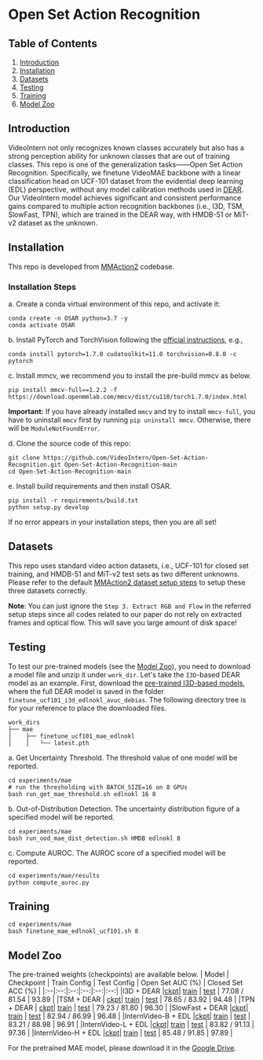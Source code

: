 # Open Set Action Recognition

## Table of Contents
1. [Introduction](#introduction)
1. [Installation](#installation)
1. [Datasets](#datasets)
1. [Testing](#testing)
1. [Training](#training)
1. [Model Zoo](#model-zoo)


## Introduction
VideoIntern not only recognizes known classes accurately but also has a strong perception ability for unknown classes that are out of training classes. This repo is one of the generalization tasks——Open Set Action Recognition. Specifically, we finetune VideoMAE backbone with a linear classification head on UCF-101 dataset from the evidential deep learning (EDL) perspective, without any model calibration methods used in [DEAR](https://github.com/Cogito2012/DEAR). Our VideoIntern model achieves significant and consistent performance gains compared to multiple action recognition backbones (i.e., I3D, TSM, SlowFast, TPN), which are trained in the DEAR way, with HMDB-51 or MiT-v2 dataset as the unknown.    

## Installation
This repo is developed from [MMAction2](https://github.com/open-mmlab/mmaction2) codebase.

### Installation Steps
a. Create a conda virtual environment of this repo, and activate it:

```shell
conda create -n OSAR python=3.7 -y
conda activate OSAR
```

b. Install PyTorch and TorchVision following the [official instructions](https://pytorch.org/), e.g.,

```shell
conda install pytorch=1.7.0 cudatoolkit=11.0 torchvision=0.8.0 -c pytorch
```
c. Install mmcv, we recommend you to install the pre-build mmcv as below.

```shell
pip install mmcv-full==1.2.2 -f https://download.openmmlab.com/mmcv/dist/cu110/torch1.7.0/index.html
```
**Important:** If you have already installed `mmcv` and try to install `mmcv-full`, you have to uninstall `mmcv` first by running `pip uninstall mmcv`. Otherwise, there will be `ModuleNotFoundError`.

d. Clone the source code of this repo:

```shell
git clone https://github.com/VideoIntern/Open-Set-Action-Recognition.git Open-Set-Action-Recognition-main
cd Open-Set-Action-Recognition-main
```
e. Install build requirements and then install OSAR.

```shell
pip install -r requirements/build.txt
python setup.py develop
```

If no error appears in your installation steps, then you are all set!

## Datasets

This repo uses standard video action datasets, i.e., UCF-101 for closed set training, and HMDB-51 and MiT-v2 test sets as two different unknowns. Please refer to the default [MMAction2 dataset setup steps](/tools/data/ucf101/README.md) to setup these three datasets correctly.

**Note**: You can just ignore the `Step 3. Extract RGB and Flow` in the referred setup steps since all codes related to our paper do not rely on extracted frames and optical flow. This will save you large amount of disk space!

## Testing

To test our pre-trained models (see the [Model Zoo](#model-zoo)), you need to download a model file and unzip it under `work_dir`. Let's take the `I3D`-based DEAR model as an example. First, download the [pre-trained I3D-based models](https://drive.google.com/drive/folders/1TguABfmy0PE6jx9fflePQySe3jXWnsc0?usp=sharing), where the full DEAR model is saved in the folder `finetune_ucf101_i3d_edlnokl_avuc_debias`. The following directory tree is for your reference to place the downloaded files.
```shell
work_dirs    
├── mae
│    ├── finetune_ucf101_mae_edlnokl
│    │   └── latest.pth

```
a. Get Uncertainty Threshold.
The threshold value of one model will be reported.
```shell
cd experiments/mae
# run the thresholding with BATCH_SIZE=16 on 8 GPUs
bash run_get_mae_threshold.sh edlnokl 16 8
```

b. Out-of-Distribution Detection.
The uncertainty distribution figure of a specified model will be reported.
```shell
cd experiments/mae
bash run_ood_mae_dist_detection.sh HMDB edlnokl 8
```

c. Compute AUROC.
The AUROC score of a specified model will be reported.
```shell
cd experiments/mae/results
python compute_auroc.py
```

## Training
 
```shell
cd experiments/mae
bash finetune_mae_edlnokl_ucf101.sh 8
```

## Model Zoo

The pre-trained weights (checkpoints) are available below.
| Model | Checkpoint | Train Config | Test Config |  Open Set AUC (%) | Closed Set ACC (%) |
|:--|:--:|:--:|:--:|:--:|:--:|
|I3D + DEAR |[ckpt](https://drive.google.com/file/d/1oRNBH0aAhFpcJSBqWlT4x0ru7iHfdndW/view?usp=sharing)| [train](configs/recognition/i3d/finetune_ucf101_i3d_edlnokl_avuc_debias.py) | [test](configs/recognition/i3d/inference_i3d_enn.py) | 77.08 / 81.54 | 93.89 |
|TSM + DEAR | [ckpt](https://drive.google.com/file/d/1TM1c28jRyZpOrWqwaQPYXFBZJXHQp__9/view?usp=sharing)| [train](configs/recognition/tsm/finetune_ucf101_tsm_edlnokl_avuc_debias.py) | [test](configs/recognition/tsm/inference_tsm_enn.py) | 78.65 / 83.92 | 94.48 |
|TPN + DEAR | [ckpt](https://drive.google.com/file/d/1jorfFMMzWd5xDCfZsemoWD8Rg7DbH16u/view?usp=sharing)| [train](configs/recognition/tpn/tpn_slowonly_edlloss_nokl_avuc_debias_r50_8x8x1_150e_kinetics_rgb.py) | [test](configs/recognition/tpn/inference_tpn_slowonly_enn.py) | 79.23 / 81.80 | 96.30 |
|SlowFast + DEAR |[ckpt](https://drive.google.com/file/d/13LNRv0BYkVfzCA95RB5dCp53MmErRL5D/view?usp=sharing)| [train](configs/recognition/slowfast/finetune_ucf101_slowfast_edlnokl_avuc_debias.py) | [test](configs/recognition/slowfast/inference_slowfast_enn.py)  | 82.94 / 86.99 | 96.48 |
|InternVideo-B + EDL |[ckpt](https://drive.google.com/file/d/1lW1mHCbyfi0tvIxAjVzjr3g-AgK61ND3/view?usp=share_link)| [train](configs/recognition/mae/finetune_ucf101_mae_edlnokl.py) | [test](configs/recognition/mae/inference_mae_enn.py)  | 83.21 / 88.98 | 96.91 |
|InternVideo-L + EDL |[ckpt](https://drive.google.com/file/d/1lW1mHCbyfi0tvIxAjVzjr3g-AgK61ND3/view?usp=share_link)| [train](configs/recognition/mae/finetune_ucf101_mae_edlnokl.py) | [test](configs/recognition/mae/inference_mae_enn.py)  | 83.82 / 91.13 | 97.36 |
|InternVideo-H + EDL |[ckpt](https://drive.google.com/file/d/1lW1mHCbyfi0tvIxAjVzjr3g-AgK61ND3/view?usp=share_link)| [train](configs/recognition/mae/finetune_ucf101_mae_edlnokl.py) | [test](configs/recognition/mae/inference_mae_enn.py)  | 85.48 / 91.85 | 97.89 |

For the pretrained MAE model, please download it in the [Google Drive](https://drive.google.com/file/d/1iVb7c3onYPjIv5ResMRbIoxCVlsp5YCr/view?usp=share_link).

